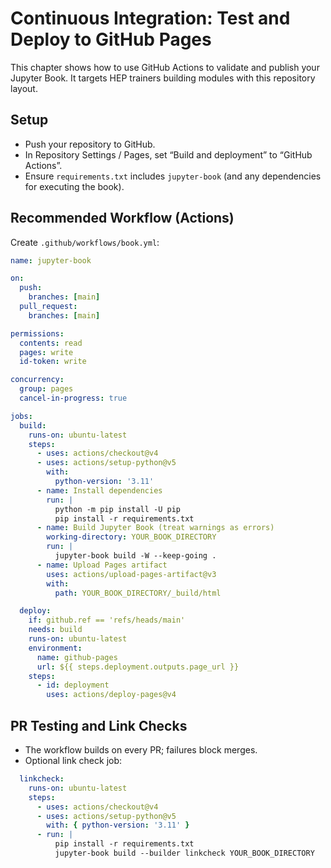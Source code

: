 # Continuous Integration: Test and Deploy to GitHub Pages

This chapter shows how to use GitHub Actions to validate and publish your Jupyter Book. 
It targets HEP trainers building modules with this repository layout.

## Setup
- Push your repository to GitHub.
- In Repository Settings / Pages, set “Build and deployment” to “GitHub Actions”.
- Ensure `requirements.txt` includes `jupyter-book` (and any dependencies for executing the book).

## Recommended Workflow (Actions)
Create `.github/workflows/book.yml`:

```yaml
name: jupyter-book

on:
  push:
    branches: [main]
  pull_request:
    branches: [main]

permissions:
  contents: read
  pages: write
  id-token: write

concurrency:
  group: pages
  cancel-in-progress: true

jobs:
  build:
    runs-on: ubuntu-latest
    steps:
      - uses: actions/checkout@v4
      - uses: actions/setup-python@v5
        with:
          python-version: '3.11'
      - name: Install dependencies
        run: |
          python -m pip install -U pip
          pip install -r requirements.txt
      - name: Build Jupyter Book (treat warnings as errors)
        working-directory: YOUR_BOOK_DIRECTORY
        run: |
          jupyter-book build -W --keep-going .
      - name: Upload Pages artifact
        uses: actions/upload-pages-artifact@v3
        with:
          path: YOUR_BOOK_DIRECTORY/_build/html

  deploy:
    if: github.ref == 'refs/heads/main'
    needs: build
    runs-on: ubuntu-latest
    environment:
      name: github-pages
      url: ${{ steps.deployment.outputs.page_url }}
    steps:
      - id: deployment
        uses: actions/deploy-pages@v4
```

## PR Testing and Link Checks
- The workflow builds on every PR; failures block merges.
- Optional link check job:

```yaml
  linkcheck:
    runs-on: ubuntu-latest
    steps:
      - uses: actions/checkout@v4
      - uses: actions/setup-python@v5
        with: { python-version: '3.11' }
      - run: |
          pip install -r requirements.txt
          jupyter-book build --builder linkcheck YOUR_BOOK_DIRECTORY
```


